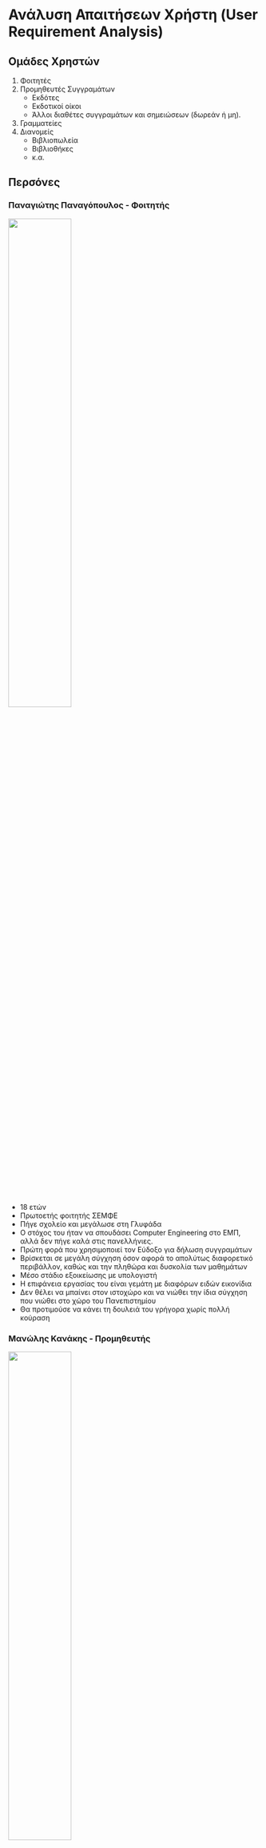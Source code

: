 # Ανάλυση Απαιτήσεων Χρήστη (User Requirement Analysis)

## Ομάδες Χρηστών

1. Φοιτητές
2. Προμηθευτές Συγγραμάτων
    * Εκδότες
    * Εκδοτικοί οίκοι 
    * Άλλοι διαθέτες συγγραμάτων και σημειώσεων (δωρεάν ή μη).
3. Γραμματείες
4. Διανομείς
   * Βιβλιοπωλεία
   * Βιβλιοθήκες
   * κ.α.

## Περσόνες

### Παναγιώτης Παναγόπουλος - Φοιτητής

<img src = "./images/Panos.jpg" style = "width: 50%">

* 18 ετών
* Πρωτοετής φοιτητής ΣΕΜΦΕ
* Πήγε σχολείο και μεγάλωσε στη Γλυφάδα
* Ο στόχος του ήταν να σπουδάσει Computer Engineering στο ΕΜΠ, αλλά δεν πήγε καλά στις πανελλήνιες.
* Πρώτη φορά που χρησιμοποιεί τον Εύδοξο για δήλωση συγγραμάτων
* Βρίσκεται σε μεγάλη σύγχηση όσον αφορά το απολύτως διαφορετικό περιβάλλον, καθώς και την πληθώρα και δυσκολία των μαθημάτων
* Μέσο στάδιο εξοικείωσης με υπολογιστή
* Η επιφάνεια εργασίας του είναι γεμάτη με διαφόρων ειδών εικονίδια
* Δεν θέλει να μπαίνει στον ιστοχώρο και να νιώθει την ίδια σύγχηση που νιώθει στο χώρο του Πανεπιστημίου
* Θα προτιμούσε να κάνει τη δουλειά του γρήγορα χωρίς πολλή κούραση

### Μανώλης Κανάκης - Προμηθευτής

<img src = "./images/Manolis.jpg" style = "width: 50%">

* 53 ετών
* Υπάλληλος και ιδρυτικό μέλος του εκδοτικού οίκου "Κνωσσός"
* Γεννημένος στην Κρήτη
* Διαζευγμένος πριν 6 χρόνια
* Χαμηλών τόνων
* Μικρή εξοικείωση με υπολογιστές
* Συμβουλεύεται την 20χρονη κόρη του για να λύσει τυχόντα προβλήματα με τον υπολογιστή
* Του αρέσει να βοηθάει την κόρη του με το πανεπιστήμιο (Γλωσσολογία)
* Σπούδασε Φιλολογία
* Του αρέσει πολύ το διάβασμα, και επενδύει τον ελεύθερο του χρόνο διαβάζοντας στην πολυθρόνα του.
* Έχει αναλάβει την καταχώριση των συγγραμάτων του οίκου στον Εύδοξο, γιατί θεωρεί, ότι μόνο εκείνος θα κάνει τη δουλειά όπως πρέπει, παρόλο που δεν ξέρει υπολογιστές επαρκώς.
* Όταν μάθει έναν τρόπο να κάνει μια δουλεία, *δεν* τον ξεμαθαίνει.

### Σούλα Ευγενίδου - Γραμματεία

<img src = "./images/Soula.jpg" style = "width: 50%">

* 42 ετών
* Παντρεμένη με 2 παιδιά
* Γραμματεία στο Τμήμα Παιδαγωγικών ΕΚΠΑ τα τελευταία 10 χρόνια
* Σπούδασε Ηλεκτρονικούς Υπολογιστές
* Ευέξαπτη
* Έξυπνη
* Κάνει καλά τη δουλειά της
* Υψηλό επίπεδο εξοικείωσης με υπολογιστές και τεχνολογίες
* Κουράζεται και νευριάζει όταν τα προγράμματα που χρησιμοποιεί δεν είναι responsive
* Της είναι δύσκολο να συνεννοηθεί με τους καθηγητές, καθώς *"δεν καταλαβαίνουν"*, αλλά θα προσπαθήσει
* Τα πάει καλά με τα παιδιά και τους φοιτητές και προσπαθεί να τους βοηθήσει όσο μπορεί.
* Ευπροσάρμοστη
* Στόχος της είναι να μπορεί να διαχειρίζεται (αλλαγές/προσαρμογές) διατιθέμενα συγγράματα για κάθε μάθημα, ανάλογα με τις απαιτήσεις των καθηγητών του κάθε μαθήματος.

### Νίκος Κωστέας - Διανομέας

<img src = "./images/nick.jpg" style = "width: 50%">


* 29 ετών
* Ανύπαντρος
* Part-Time Υπάλληλος στο βιβλιοπωλείο "Κλειδάριθμος"
* Σπούδασε Γραφιστική
* Του έχει ανατεθεί η διαχείρηση των συγγραμμάτων που διανέμει το βιβλιοπωλείο, καθώς και η ίδια η διανομή των συγγραμμάτων στους φοιτητές που έρχονται
* Βαριέται πολύ αυτή τη δουλειά, αλλά την έχει ανάγκη και θα φύγει με την πρώτη ευκαιρία
* Καλό επίπεδο εξοικείωσης με υπολογιστή
* Σεβαστά μεγάλη ταχύτητα εκμάθησης νέων εργαλείων

---

## Ανάλυση Εργασίων - Σενάρια Χρήσης

### Φοιτητής - Δήλωση Συγγραμμάτων
#### Ανάλυση Εργασιών

1. Είσοδος στην αρχική σελίδα του Εύδοξου

    * Με την εισαγωγή στη σχολή τους, οι φοιτητές προσκομίζονται το URL του website, αλλά και με μια γρήγορη έρευνα μέσω μηχανών αναζήτησης μπορεί εύκολα να βρεί το site.

2. Εύρεση κατηγορίας "Φοιτητές"

    * Για την διευκόλυνση των χρηστών, συνίσταται η κατηγοριοποίηση των λειτουργιών σε ομάδες χρηστών. Η κάθε κατηγορία, εν δυνάμει θα περιέχει συνδέσμους προς όλες τις επιμέρους λειτουργίες

3. Επιλογή "Δήλωση Συγγραμμάτων"

    * Η σελίδα στην οποία οδηγείται ο φοιτητής θα έχει οργανωμένες τις δυνατές ενέργειές του στο κέντρο της οθόνης πάλι για λόγους διευκόλυνσης και ορατότητας.

4. Είσοδος - Login/Sign up

    * Να τονιστεί πως ο χρήστης **μπορεί να κάνει login ή sign up οποτεδήποτε θέλει**, απλά στην προκειμένη υποθέτουμε πως δέν κανει απο δική του πρωτοβουλία, οπότε όταν το σύστημα απαιτεί έγκυρη είσοδο, θα του ζητηθούν τότε τα στοιχεία του.
    * Το log in εδώ έχει σημασία, διότι:
        * Πρέπει να γίνει πιστοποίηση της φοιτητικής ιδιότητας του χρήστη.
        * Η δήλωση των συγγραμάτων γίνεται ανάλογα με τη σχολή και το τμήμα φοίτησης του χρήστη
        * Θα ήταν χρήσιμο ο φοιτητής να έχει τη δυνατότητα να δει παλαιότερες δηλώσεις

5. Αναζήτηση επιθυμητών μαθημάτων και επιλογή συγραμμάτων

    * Ο φοιτητής μπορεί να αναζητήσει τα μαθήματα με το όνομά τους, αλλά για δική του διευκόλνση υπάρχει και μια λίστα που τα μαθήματα είναι ομαδοποιημένα ανά εξάμηνο Ίσως, αν υπάρχει πρόσβαση σε τέτοια δεδομένα, θα υπάρχει μια λίστα απο προτεινόμενα ή μη περασμένα μαθήματα ή μαθήματα για τα οποία ο φοιτητής δεν έχει παραλάβει σύγγραμα.

6. Επιβεβαίωση δήλωσης

   * Σε αυτό το στάδιο, ζητείται πιστοποίηση από το εκάστοτε Πανεπιστήμιο
  
7. Προσκόμιση πληροφοριών διανομέων

    * Εδώ θα δίνονται πληροφορίες, όπως:
        * Διεύθυνση
        * Τρόποι επικοινωνίας
        * Ωράρια
        * ...

#### Σενάριο Χρήσης Δήλωσης

    Ο Παναγιώτης πρόκειται να χρησιμοποιήσει για πρώτη φορά τον Εύδοξο. Του είπαν οι συμφοιτητές του το όνομα του ιστοχώρου και το έψαξε στο Google. Στόχο έχει να δηλώσει τα συγγράμματα των μαθημάτων που θα παρακολουθήσει αυτό το εξάμηνο στη σχολή του. Αρχικά, βρίσκεται στην κεντρική σελίδα και παρατηρεί τα 4 χρωματισμένα κουτιά. Κάνει  mouse over πάνω απο την κατηγορία φοιτητές και εμφανίζεται το υπομενού με τις επιλογές του φοιτητή. Έπειτα, κάνει κλικ στο κουμπί "Δήλωση Συγγραμμάτων" και ανοίγει ένα pop-up που απαιτεί σύνδεση/δημιουργία λογαριασμού.
    Δεδομένου οτι είναι η πρώτη του φορά, επιλέγει να εγγραφεί στο σύστημα. Παντώντας "Εγγραφή" μεταβιβάζεται σε μια νέα σελίδα όπου του ζητούνται οι απαραίτητες πληροφορίες:
        1. Αριθμός Μητρώου
        2. Πανεπιστήμιο και τμήμα φοίτησης
        3. Έτος εγγραφής
        4. Ονοματεπώνυμο
        5. Email
        6. Password

    Πατάει "Εγγραφή" και μεταφέρεται στη σελίδα δήλωσης συγγραμμάτων. Εκεί, επειδή είναι φοιτητής του πρώτου εξαμήνου κάνει κλικ στο "1ο Εξάμηνο" στην λίστα με τα εξάμηνα αριστερά, η οποία εκτείνεται παρουσιάζοντας με αλφαβητική σειρά τα σχετικά μαθήματα.Έχοντας αρκετό χρόνο ακόμη πριν πάει για καφέ με την παρέα του, αποφασίζει πως όχι μόνο δεν θα επιλέξει στην τύχη συγγράμματα, αλλά πως θα ξεφυλλίσει και μερικά. Έτσι λοιπόν κάνει κλίκ στο μάθημα "Εισαγωγή στον Προγραμματισμό" και εμφανίζονται τα δυνατά συγγράμματα. Μετά απο λίγη ώρα επιφανειακού διαβάσματος, αποφασίζει ποιό προτιμάει και πατάει το κουμπί "Επιλογή" δίπλα απο το σύγγραμμα, του οποίου το background αλλάζει χρώμα, αναδεικνύοντας την επιλογή του.

    Τότε είναι που τον διαπερνά ένα ρίγος αναποφασιστικότητας, καθώς θυμήθηκε πως ο καθηγητής πρότεινε άλλο σύγγραμμα από αυτό που επέλεξε. Ο Παναγιώτης αναστατώθηκε, καθώς σε προηγούμενες εμπειρίες θα έπρεπε να βγάλει απο το καλάθι αγορών του το προϊόν που πρόσθεσε. Αυτό, όμως, θα κρατήσει μονάχα μια στιγμή, καθώς συνειδητοποιεί πως τα κουμπιά που έγραφαν "Επιλογή" τώρα γράφουν "Αλλαγή" και πως το κουμπί που πάτησε έχει αλλάξει σε κόκκινο χρώμα και αναγράφεται πάνω του "Ακύρωση". Χαρούμενος που δέν θα υποχρεωθεί να περάσει απο μια βασανιστική διαδικασία αναίρεσης της επιλογής του, πατάει το κουμπί "Αλλαγή" δίπλα απο το σύγγραμμα που του πρότεινε ο καθηγητής του και βλέπει ένα pop-up να τον ρωτάει εάν είναι σίγουρος για την αλλαγή. Πατάει "Ναί" και γίνεται πάλι με κατάλληλη χρωματική αλλαγή πασιφανής η διεκπαιρέωση της επιλογής.

    Παρομοίως, συνεχίζει και με τα άλλα μαθήματα. Στο τέλος πατάει το κουμπί "Υποβολή Δήλωσης" και μετά απο ένα pop-up που ρωτάει αν είναι σίγουρος για τη δήλωσή του, πατάει "Ναι" και υπόκειται σε έναν τελευταίο έλεγχο πιστοποίησης στοιχείων, καθώς δεν έκανε link το account του πανεπιστημίου με το account του Εύδοξου.
    Τέλος, λαμβάνει τα απαραίτητα στοιχεία διανομέων τα οποία εκτυπώνει για να πάει αργότερα να παραλάβει τα συγγράμματα.

    Ευχαριστημένος με την όλη ταχύτατη διαδικασία, ντύνεται και πάει να απολαύσει τον καφέ του γεμάτος ελπίδες για το μέλλον του στη σχολή...

### Εκδότης - Καταχώρηση Συγγράμματος

#### Ανάλυση Εργασιών

1. Είσοδος στην αρχική σελίδα του Εύδοξου

    * Πατάει το bookmark που έβαλε στο browser του, αφότου του δώθηκε απο τον προϊστάμενο.

2. Εύρεση κατηγορίας "Εκδότες"

    * Για την διευκόλυνση των χρηστών, συνίσταται η κατηγοριοποίηση των λειτουργιών σε ομάδες χρηστών. Η κάθε κατηγορία, εν δυνάμει θα περιέχει συνδέσμους προς όλες τις επιμέρους λειτουργίες

3. Επιλογή "Καταχώρηση Συγγραμμάτων"
   
4. Είσοδος - Login/Sign up

    * Να τονιστεί πως ο χρήστης **μπορεί να κάνει login ή sign up οποτεδήποτε θέλει**, απλά στην προκειμένη υποθέτουμε πως δέν κανει απο δική του πρωτοβουλία, οπότε όταν το σύστημα απαιτεί έγκυρη είσοδο, θα του ζητηθούν τότε τα στοιχεία του.
    * Το log in εδώ έχει σημασία, διότι πρέπει να γίνει πιστοποίηση της ταυτότητας του Εκδοτικού Οίκου.

5. Εισαγωγή σχετικών στοιχείων του συγγράμματος προς καταχώρηση στα κατάλληλα πεδία. Μερικά ενδεικτικά τέτοια στοιχεία είναι τα εξής:
    * ISBN
    * Τίτλος βιβλίου
    * Εκδοτικός Οίκος (Ίσως αχρείαστο απο τη στιγμή ύπαρξης λογαρισμού)
    * Έτος Έκδοσης
    * Όνομα Συγγραφέα
    * Εξώφυλλο
    * Πίνακας Περιεχομένων
    * Ενδεικτικό απόσπασμα σε μορφή pdf
    * ...

6. Κλίκ στο κουμπί "Καταχώρηση" 

#### Σενάριο Χρήσης

    Ο Μανώλης έχει χρησιμοποιήσει κάποιες φορές τον ιστότοπο οπότε δεν χρειάζεται να δημιουργήσει λογαριασμό. Θέλει να σχολάσει νωρίς και βιάζεται σχετικά να ξεμπερδέψει με την καταχώρηση του συγγράμματος "Η Μηχανική και εγώ".
    
    Αρχικά μπαίνει απο το bookmark του εύδοξου που έχει αποθηκεύσει στον browser του και εμφανίζονται οι 4 γνώριμες χρωμματιστές κατηγορίες. Οικείος με το site, πατάει την επιλογή "Καταχώριση Συγγραμμάτων" κάτω απο την κατηγορία "Εκδότες". Τότε, του ζητείται να εισέλθει στον λογαριασμό του για να συνεχίσει. Έπειτα, αρχίζει να εισάγει τα απαραίτητα δεδομένα του βιβλίου προς έκδοση και απο αβλεψία βάζει ημερομηνία έκδοσης 31/10/1821. Το σύστημα τον ενημερώνει για το λάθος του και εκείνος γρήγορα το διορθώνει. Τέλος, πατάει "Καταχώρηση" και κάνει για μια τελευταίο φορά έναν έλεγχο ταυτοποίησης.